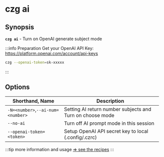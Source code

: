 # czg ai

## Synopsis

**`czg ai`** - Turn on OpenAI generate subject mode

:::info Preparation
Get your OpenAI API Key: https://platform.openai.com/account/api-keys<br>
```sh
czg --openai-token=sk-xxxxx
```
:::

## Options

| Shorthand, Name | Description |
| --- | --- | 
|  `-N=<number>`,`--ai-num=<number>` | Setting AI return number subjects and Turn on choose mode |
| `--no-ai` | Turn off AI prompt mode in this session |  
| `--openai-token=<token>` | Setup OpenAI API secret key to local (.config/.czrc) |

:::tip
more information and usage [⇒ see the recipes](/recipes/openai)
:::
